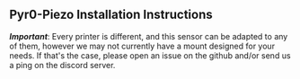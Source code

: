 Pyr0-Piezo Installation Instructions
-----------------------------

***Important***: Every printer is different, and this sensor can be adapted to any of them, however we may not currently have a mount designed for your needs. If that's the case, please open an issue on the github and/or send us a ping on the discord server.
